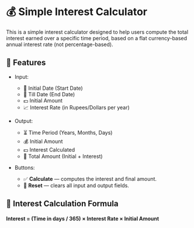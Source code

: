 # 💰 Simple Interest Calculator

This is a simple interest calculator designed to help users compute the total interest earned over a specific time period, based on a flat currency-based annual interest rate (not percentage-based).

## 🔧 Features

- Input:
  - 📅 Initial Date (Start Date)
  - 📅 Till Date (End Date)
  - 💵 Initial Amount
  - 📈 Interest Rate (in Rupees/Dollars per year)

- Output:
  - ⏳ Time Period (Years, Months, Days)
  - 💰 Initial Amount
  - 💵 Interest Calculated
  - 🧾 Total Amount (Initial + Interest)

- Buttons:
  - ✅ **Calculate** — computes the interest and final amount.
  - 🔁 **Reset** — clears all input and output fields.

## 📌 Interest Calculation Formula
#### Interest = (Time in days / 365) × Interest Rate × Initial Amount
